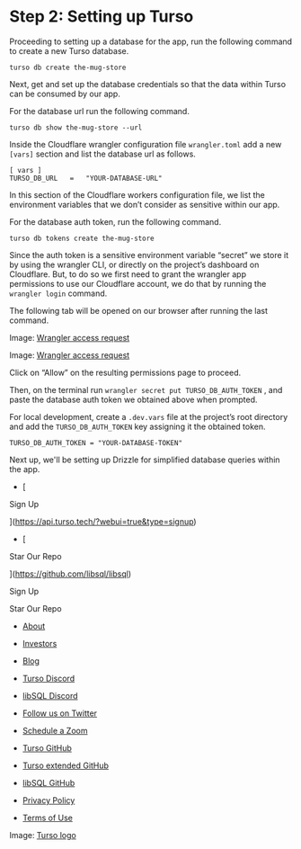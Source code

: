 # Step 2: Setting up Turso

Proceeding to setting up a database for the app, run the following command to
create a new Turso database.

`turso db create the-mug-store`

Next, get and set up the database credentials so that the data within Turso can
be consumed by our app.

For the database url run the following command.

`turso db show the-mug-store --url`

Inside the Cloudflare wrangler configuration file `wrangler.toml` add a new `[vars]` section and list the database url as follows.

```
[ vars ]
TURSO_DB_URL   =   "YOUR-DATABASE-URL"
```

In this section of the Cloudflare workers configuration file, we list the
environment variables that we don’t consider as sensitive within our app.

For the database auth token, run the following command.

`turso db tokens create the-mug-store`

Since the auth token is a sensitive environment variable “secret” we store it by
using the wrangler CLI, or directly on the project’s dashboard on Cloudflare.
But, to do so we first need to grant the wrangler app permissions to use our
Cloudflare account, we do that by running the `wrangler login` command.

The following tab will be opened on our browser after running the last command.

Image: [ Wrangler access request ](https://docs.turso.tech/assets/images/04-wrangler-access-5daeae3bc9a59dbf20c801512f54a57b.png)

Image: [ Wrangler access request ](https://docs.turso.tech/assets/images/04-wrangler-access-5daeae3bc9a59dbf20c801512f54a57b.png)

Click on “Allow” on the resulting permissions page to proceed.

Then, on the terminal run `wrangler secret put TURSO_DB_AUTH_TOKEN` , and paste
the database auth token we obtained above when prompted.

For local development, create a `.dev.vars` file at the project’s root directory
and add the `TURSO_DB_AUTH_TOKEN` key assigning it the obtained token.

`TURSO_DB_AUTH_TOKEN = "YOUR-DATABASE-TOKEN"`

Next up, we'll be setting up Drizzle for simplified database queries within the
app.

- [ 

Sign Up




 ](https://api.turso.tech/?webui=true&type=signup)
- [ 

Star Our Repo






 ](https://github.com/libsql/libsql)


Sign Up

Star Our Repo

- [ About ](https://turso.tech/about-us)
- [ Investors ](https://turso.tech/investors)
- [ Blog ](https://blog.turso.tech)


- [ Turso Discord ](https://discord.com/invite/4B5D7hYwub)
- [ libSQL Discord ](https://discord.gg/VzbXemj6Rg)
- [ Follow us on Twitter ](https://twitter.com/tursodatabase)
- [ Schedule a Zoom ](https://calendly.com/d/gt7-bfd-83n/meet-with-chiselstrike)


- [ Turso GitHub ](https://github.com/tursodatabase/)
- [ Turso extended GitHub ](https://github.com/turso-extended/)
- [ libSQL GitHub ](http://github.com/tursodatabase/libsql)


- [ Privacy Policy ](https://turso.tech/privacy-policy)
- [ Terms of Use ](https://turso.tech/terms-of-use)


Image: [ Turso logo ](https://docs.turso.tech/img/turso.svg)